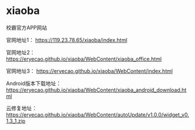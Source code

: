 # xiaoba
校霸官方APP网站



官网地址1：
    https://119.23.78.65/xiaoba/index.html
    
官网地址2：
    https://eryecao.github.io/xiaoba/WebContent/xiaoba_office.html

官网地址3：
    https://eryecao.github.io/xiaoba/WebContent/index.html
    
    
Android版本下载地址：
	https://eryecao.github.io/xiaoba/WebContent/xiaoba_android_download.html
	
	
云修复地址：
	https://eryecao.github.io/xiaoba/WebContent/autoUpdate/v1.0.0/widget_v0.1.3_1.zip

